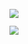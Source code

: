 ![](https://github-profile-summary-cards.vercel.app/api/cards/profile-details?username=Xeron2000&theme=vue)

![](http://github-profile-summary-cards.vercel.app/api/cards/stats?username=Xeron2000&theme=vue)
